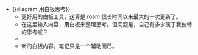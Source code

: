 - {{diagram:用白板思考}}
    - 更好用的白板工具，这算是 roam 很长时间以来最大的一次更新了。
    - 在这里输入内容，用白板来整理思考。但问题是，自己有多少属于我独特的思考呢？
    - 
    - 新的白板内容。笔记只是一个辅助而已。

